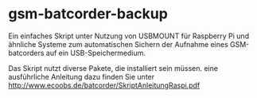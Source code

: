 # gsm-batcorder-backup

Ein einfaches Skript unter Nutzung von USBMOUNT für Raspberry Pi und ähnliche Systeme zum automatischen Sichern der Aufnahme eines GSM-batcorders auf ein USB-Speichermedium.

Das Skript nutzt diverse Pakete, die installiert sein müssen. eine ausführliche Anleitung dazu finden Sie unter http://www.ecoobs.de/batcorder/SkriptAnleitungRaspi.pdf



